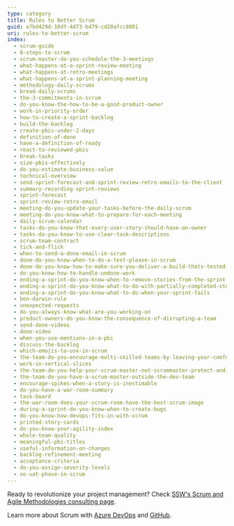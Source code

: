 ```yaml
---
type: category
title: Rules to Better Scrum
guid: e7bd429d-10df-4d73-b479-cd20afcc8091
uri: rules-to-better-scrum
index:
  - scrum-guide
  - 8-steps-to-scrum
  - scrum-master-do-you-schedule-the-3-meetings
  - what-happens-at-a-sprint-review-meeting
  - what-happens-at-retro-meetings
  - what-happens-at-a-sprint-planning-meeting
  - methodology-daily-scrums
  - bread-daily-scrums
  - the-3-commitments-in-scrum
  - do-you-know-the-how-to-be-a-good-product-owner
  - work-in-priority-order
  - how-to-create-a-sprint-backlog
  - build-the-backlog
  - create-pbis-under-2-days
  - definition-of-done
  - have-a-definition-of-ready
  - react-to-reviewed-pbis
  - break-tasks
  - size-pbis-effectively
  - do-you-estimate-business-value
  - technical-overview
  - send-sprint-forecast-and-sprint-review-retro-emails-to-the-client
  - summary-recording-sprint-reviews
  - sprint-forecast
  - sprint-review-retro-email
  - meeting-do-you-update-your-tasks-before-the-daily-scrum
  - meeting-do-you-know-what-to-prepare-for-each-meeting
  - daily-scrum-calendar
  - tasks-do-you-know-that-every-user-story-should-have-an-owner
  - tasks-do-you-know-to-use-clear-task-descriptions
  - scrum-team-contract
  - tick-and-flick
  - when-to-send-a-done-email-in-scrum
  - done-do-you-know-when-to-do-a-test-please-in-scrum
  - done-do-you-know-how-to-make-sure-you-deliver-a-build-thats-tested-every-sprint
  - do-you-know-how-to-handle-undone-work
  - ending-a-sprint-do-you-know-when-to-remove-stories-from-the-sprint
  - ending-a-sprint-do-you-know-what-to-do-with-partially-completed-stories
  - ending-a-sprint-do-you-know-what-to-do-when-your-sprint-fails
  - ben-darwin-rule
  - unexpected-requests
  - do-you-always-know-what-are-you-working-on
  - product-owners-do-you-know-the-consequence-of-disrupting-a-team
  - send-done-videos
  - done-video
  - when-you-use-mentions-in-a-pbi
  - discuss-the-backlog
  - which-emojis-to-use-in-scrum
  - the-team-do-you-encourage-multi-skilled-teams-by-leaving-your-comfort-zone
  - work-in-vertical-slices
  - the-team-do-you-help-your-scrum-master-not-scrummaster-protect-and-serve-the-team
  - the-team-do-you-have-a-scrum-master-outside-the-dev-team
  - encourage-spikes-when-a-story-is-inestimable
  - do-you-have-a-war-room-summary
  - task-board
  - the-war-room-does-your-scrum-room-have-the-best-scrum-image
  - during-a-sprint-do-you-know-when-to-create-bugs
  - do-you-know-how-devops-fits-in-with-scrum
  - printed-story-cards
  - do-you-know-your-agility-index
  - whole-team-quality
  - meaningful-pbi-titles
  - useful-information-on-changes
  - backlog-refinement-meeting
  - acceptance-criteria
  - do-you-assign-severity-levels
  - no-uat-phase-in-scrum
---
```


Ready to revolutionize your project management? Check [SSW's Scrum and Agile Methodologies consulting page](https://www.ssw.com.au/consulting/scrum).

Learn more about Scrum with [Azure DevOps](/rules-to-better-scrum-using-azure-devops) and [GitHub](/rules-to-better-scrum-using-github).
